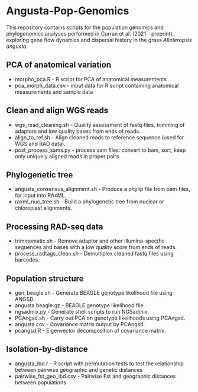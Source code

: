 # Angusta-Pop-Genomics
This repository contains scripts for the population genomics and phylogenomics analyses performed in Curran et al. (2021 - preprint), exploring gene flow dynamics and dispersal history in the grass _Alloteropsis angusta_.

## PCA of anatomical variation
- morpho_pca.R - R script for PCA of anatomical measurements
- pca_morph_data.csv - input data for R script containing anatomical measurements and sample data

## Clean and align WGS reads
- wgs_read_cleaning.sh - Quality assessment of fastq files, trimming of adaptors and low quality bases from ends of reads.
- align_to_ref.sh - Align cleaned reads to reference sequence (used for WGS and RAD data).
- post_process_sams.py - process sam files: convert to bam, sort, keep only uniquely aligned reads in proper pairs.

## Phylogenetic tree
- angusta_consensus_alignment.sh - Produce a phylip file from bam files, for input into RAxML.
- raxml_nuc_tree.sh - Build a phylogenetic tree from nuclear or chloroplast alignments.

## Processing RAD-seq data
- trimmomatic.sh - Remove adaptor and other Illumina-specific sequences and bases with a low quality score from ends of reads.
- process_radtags_clean.sh - Demultiplex cleaned fastq files using barcodes.

## Population structure
- gen_beagle.sh - Generate BEAGLE genotype likelihood file using ANGSD.
- angusta.beagle.gz - BEAGLE genotype likelihood file.
- ngsadmix.py - Generate shell scripts to run NGSadmix.
- PCAngsd.sh - Carry out PCA on genotype likelihoods using PCAngsd.
- angusta.cov - Covariance matrix output by PCAngsd.
- pcangsd.R - Eigenvector decomposition of covariance matrix.

## Isolation-by-distance 
- angusta_ibd.r - R script with permutation tests to test the relationship between pairwise geographic and genetic distances
- pairwise_fst_geo_ibd.csv - Pairwise Fst and geographic distances between populations 
